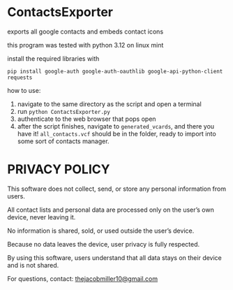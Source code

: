 # ContactsExporter
exports all google contacts and embeds contact icons

this program was tested with python 3.12 on linux mint

install the required libraries with

`pip install google-auth google-auth-oauthlib google-api-python-client requests`

how to use:
1. navigate to the same directory as the script and open a terminal
2. run `python ContactsExporter.py`
3. authenticate to the web browser that pops open
4. after the script finishes, navigate to `generated_vcards`, and there you have it! `all_contacts.vcf` should be in the folder, ready to import into some sort of contacts manager. 




# PRIVACY POLICY

This software does not collect, send, or store any personal information from users.

All contact lists and personal data are processed only on the user’s own device, never leaving it.

No information is shared, sold, or used outside the user’s device.

Because no data leaves the device, user privacy is fully respected.

By using this software, users understand that all data stays on their device and is not shared.

For questions, contact: thejacobmiller10@gmail.com
